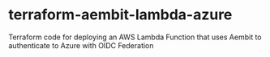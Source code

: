 # terraform-aembit-lambda-azure
Terraform code for deploying an AWS Lambda Function that uses Aembit to authenticate to Azure with OIDC Federation
